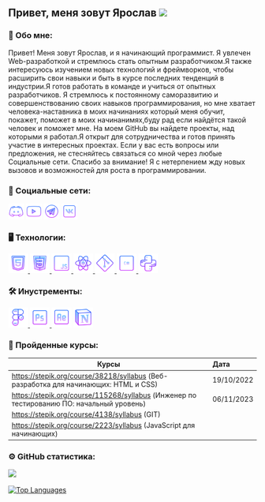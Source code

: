 
<h2 align="left">Привет, меня зовут Ярослав <img src="https://github.com/blackcater/blackcater/raw/main/images/Hi.gif" height="32"/></h2></h2>

### 👦 Обо мне:
  <div>
    <p align="">Привет! Меня зовут Ярослав, и я начинающий программист. Я увлечен Web-разработкой и стремлюсь стать опытным разработчиком.Я также интересуюсь изучением новых технологий и фреймворков, чтобы расширить свои навыки и быть в курсе последних тенденций в индустрии.Я готов работать в команде и учиться от опытных разработчиков. Я стремлюсь к постоянному саморазвитию и совершенствованию своих навыков программирования, но мне хватает человека-наставника в моих начинаниях который меня обучит, покажет, поможет в моих начинанимях,буду рад если найдётся такой человек и поможет мне. На моем GitHub вы найдете проекты, над которыми я работал.Я открыт для сотрудничества и готов принять участие в интересных проектах. Если у вас есть вопросы или предложения, не стесняйтесь связаться со мной через любые Социальные сети.
    Спасибо за внимание! Я с нетерпением жду новых вызовов и возможностей для роста в программировании.
</p>

  </div>

### 💬 Социальные сети:

  <div id="badges">
    <p align="left"> 
        <a href="https://discord.com/users/chmonka4610" target="_blank" rel="noreferrer"><img src="Photos/discord.png" width="32" height="32" /></a> 
        <a href="https://www.youtube.com/@chmonka6624" target="_blank" rel="noreferrer"><img src="Photos/youtube.png" width="32" height="32" /></a>
        <a href="https://web.telegram.org/a/#1296988384" target="_blank" rel="noreferrer"><img src="Photos/telegram.png" width="32" height="32" /></a>
        <a href="https://vk.com/chmonka_bcl" target="_blank" rel="noreferrer"><img src="Photos/vk.png" width="32" height="32" /></a>
    </p>
  </div>

### 🖥️ Технологии: 

<div>
  <p  align="left"> 
  <a href="https://www.w3schools.com/css/" target="_blank" rel="noreferrer"> <img src="Photos/html.png" alt="html5" width="40" height="40"/</a> 
  <a href="https://www.w3.org/html/" target="_blank" rel="noreferrer"> <img src="Photos/css.png" alt="css3" width="40" height="40"/> </a> 
  <a href="https://learn.javascript.ru/" target="_blank" rel="noreferrer"> <img src="Photos/js.png" alt="react" width="40" height="40"/> </a>
  <a href="https://reactjs.org/" target="_blank" rel="noreferrer"> <img src="Photos/react.png" alt="react" width="40" height="40"/> </a>
  <a href="https://git-scm.com/" target="_blank" rel="noreferrer"> <img src="Photos/git.png" alt="git" width="40" height="40"/> </a> 
  <a href="https://www.w3schools.com/cs/" target="_blank" rel="noreferrer"> <img src="Photos/csharp.png" alt="csharp" width="40" height="40"/> </a>   
  <a href="https://www.python.org" target="_blank" rel="noreferrer"> <img src="Photos/python.png" alt="python" width="40" height="40"/> </a> 
 </p>
</div>

### 🛠️ Инустременты: 

<div>
  <a href="https://www.figma.com/" target="_blank" rel="noreferrer"> <img src="Photos/figma.png" alt="figma" width="40" height="40"/> </a> 
  <a href="https://www.photoshop.com/en" target="_blank" rel="noreferrer"> <img src="Photos/photoshop.png" alt="photoshop" width="40" height="40"/> </a> 
  <a href="https://www.adobe.com/products/aftereffects.html" target="_blank" rel="noreferrer"><img src="Photos/aftereffects.png" alt="csharp" width="40" height="40"></a>   
    <a href="https://www.notion.so/login" target="_blank" rel="noreferrer"><img src="Photos/notion.png" alt="csharp" width="40" height="40"></a>   
</div>

 ### 📃 Пройденные курсы:

| Курсы                                                                                     | Дата      |
| ------------------------------------------------------------------------------------------|:----------|
| https://stepik.org/course/38218/syllabus (Веб-разработка для начинающих: HTML и CSS)      | 19/10/2022|
| https://stepik.org/course/115268/syllabus (Инженер по тестированию ПО: начальный уровень) | 06/11/2023|
| https://stepik.org/course/4138/syllabus (GIT)                                             |           |
| https://stepik.org/course/2223/syllabus (JavaScript для начинающих)                       |           |

### ⚙️ GitHub статистика:
<div>

<a href="http://www.github.com/chmonka"><img src="https://github-readme-streak-stats.herokuapp.com/?user=chmonka&stroke=ffffff&background=1c1917&ring=0891b2&fire=0891b2&currStreakNum=ffffff&currStreakLabel=0891b2&sideNums=ffffff&sideLabels=ffffff&dates=ffffff&hide_border=true" /></a>

<a href="https://github.com/chmonka" align="left"><img src="https://github-readme-stats.vercel.app/api/top-langs/?username=chmonka&langs_count=10&title_color=0891b2&text_color=ffffff&icon_color=0891b2&bg_color=1c1917&hide_border=true&locale=en&custom_title=Top%20%Languages" alt="Top Languages" /></a>
</div>
